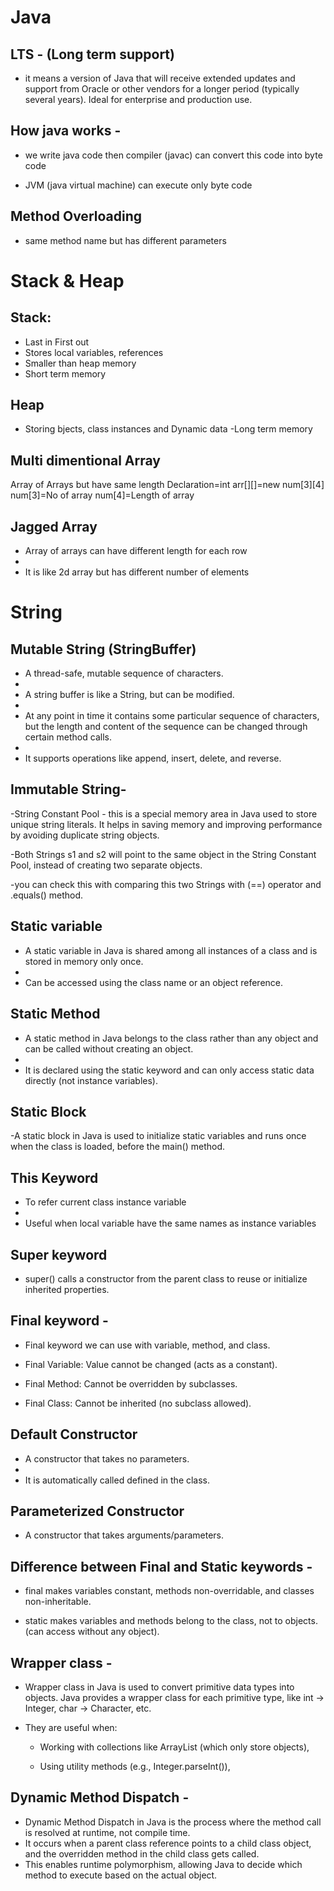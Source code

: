 # Java

## LTS - (Long term support)
- it means a version of Java that will receive extended updates and support from Oracle or other vendors for a longer period (typically several years). Ideal for enterprise and production use.

## How java works -
- we write java code then compiler (javac) can convert this code into byte code

- JVM (java virtual machine) can execute only byte code
  
## Method Overloading 
- same method name but has different parameters

# Stack & Heap

## Stack:
- Last in First out
- Stores local variables, references
- Smaller than heap memory
- Short term memory

## Heap
- Storing bjects, class instances and Dynamic data
-Long term memory

## Multi dimentional Array
Array of Arrays but have same length
Declaration=int arr[][]=new num[3][4]
num[3]=No of array
num[4]=Length of array

## Jagged Array
- Array of arrays can have different length for each row
- 
- It is like 2d array but has different number of elements
  

# String

## Mutable String (StringBuffer)

- A thread-safe, mutable sequence of characters.
- 
- A string buffer is like a String, but can be modified.
-  
- At any point in time it contains some particular sequence of characters, but the length and content of the sequence can be changed through certain method calls.
- 
- It supports operations like append, insert, delete, and reverse.

## Immutable String-

-String Constant Pool - this is a special memory area in Java used to store unique string literals. It helps in saving memory and improving performance by avoiding duplicate string objects.

-Both Strings s1 and s2 will point to the same object in the String Constant Pool, instead of creating two separate objects.

-you can check this with comparing this two Strings with (==) operator and .equals() method.


## Static variable
- A static variable in Java is shared among all instances of a class and is stored in memory only once.
- 
- Can be accessed using the class name or an object reference.

## Static Method
- A static method in Java belongs to the class rather than any object and can be called without creating an object.
- 
- It is declared using the static keyword and can only access static data directly (not instance variables).


## Static Block
-A static block in Java is used to initialize static variables and runs once when the class is loaded, before the main() method.


## This Keyword
- To refer current class instance variable
- 
- Useful when local variable have the same names as instance variables

## Super keyword
- super() calls a constructor from the parent class to reuse or initialize inherited properties.

 ## Final keyword - 
- Final keyword we can use with variable, method, and class.

- Final Variable: Value cannot be changed (acts as a constant).

- Final Method: Cannot be overridden by subclasses.

- Final Class: Cannot be inherited (no subclass allowed).

## Default Constructor
- A constructor that takes no parameters.
- 
- It is automatically called defined in the class.

## Parameterized Constructor
- A constructor that takes arguments/parameters.

## Difference between Final and Static keywords - 
- final makes variables constant, methods non-overridable, and classes non-inheritable.

- static makes variables and methods belong to the class, not to objects. (can access without any object).

## Wrapper class - 
- Wrapper class in Java is used to convert primitive data types into objects. Java provides a wrapper class for each primitive type, like int → Integer, char → Character, etc.

- They are useful when:

    - Working with collections like ArrayList (which only store objects),

    - Using utility methods (e.g., Integer.parseInt()),
 
## Dynamic Method Dispatch - 
- Dynamic Method Dispatch in Java is the process where the method call is resolved at runtime, not compile time.
- It occurs when a parent class reference points to a child class object, and the overridden method in the child class gets called. 
- This enables runtime polymorphism, allowing Java to decide which method to execute based on the actual object.
